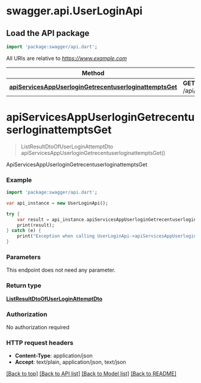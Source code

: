 # swagger.api.UserLoginApi

## Load the API package
```dart
import 'package:swagger/api.dart';
```

All URIs are relative to *https://www.example.com*

Method | HTTP request | Description
------------- | ------------- | -------------
[**apiServicesAppUserloginGetrecentuserloginattemptsGet**](UserLoginApi.md#apiServicesAppUserloginGetrecentuserloginattemptsGet) | **GET** /api/services/app/UserLogin/GetRecentUserLoginAttempts | ApiServicesAppUserloginGetrecentuserloginattemptsGet


# **apiServicesAppUserloginGetrecentuserloginattemptsGet**
> ListResultDtoOfUserLoginAttemptDto apiServicesAppUserloginGetrecentuserloginattemptsGet()

ApiServicesAppUserloginGetrecentuserloginattemptsGet



### Example 
```dart
import 'package:swagger/api.dart';

var api_instance = new UserLoginApi();

try { 
    var result = api_instance.apiServicesAppUserloginGetrecentuserloginattemptsGet();
    print(result);
} catch (e) {
    print("Exception when calling UserLoginApi->apiServicesAppUserloginGetrecentuserloginattemptsGet: $e\n");
}
```

### Parameters
This endpoint does not need any parameter.

### Return type

[**ListResultDtoOfUserLoginAttemptDto**](ListResultDtoOfUserLoginAttemptDto.md)

### Authorization

No authorization required

### HTTP request headers

 - **Content-Type**: application/json
 - **Accept**: text/plain, application/json, text/json

[[Back to top]](#) [[Back to API list]](../README.md#documentation-for-api-endpoints) [[Back to Model list]](../README.md#documentation-for-models) [[Back to README]](../README.md)

